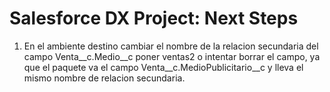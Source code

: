 # Salesforce DX Project: Next Steps

1. En el ambiente destino cambiar el nombre de la relacion secundaria del campo Venta__c.Medio__c poner ventas2 o intentar borrar el campo, ya que el paquete va el campo Venta__c.MedioPublicitario__c y lleva el mismo nombre de relacion secundaria.
